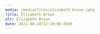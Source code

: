 ```yaml
---
media: /media/files/elizabeth_broun.jpeg
title: Elizabeth Broun
alt: Elizabeth Broun
date: 2021-06-18T12:10:00-0500
---
```

